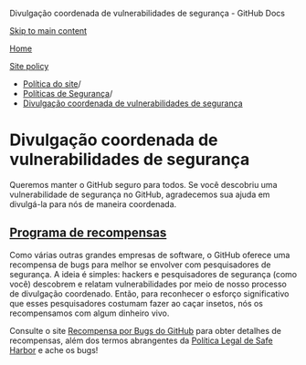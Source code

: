 Divulgação coordenada de vulnerabilidades de segurança - GitHub Docs

[Skip to main content](#main-content)

[Home](/pt)

[Site policy](/pt/site-policy)

* [Política do site](/pt/site-policy)/
* [Políticas de Segurança](/pt/site-policy/security-policies)/
* [Divulgação coordenada de vulnerabilidades de segurança](/pt/site-policy/security-policies/coordinated-disclosure-of-security-vulnerabilities)

Divulgação coordenada de vulnerabilidades de segurança
==========

Queremos manter o GitHub seguro para todos. Se você descobriu uma vulnerabilidade de segurança no GitHub, agradecemos sua ajuda em divulgá-la para nós de maneira coordenada.

[Programa de recompensas](#bounty-program)
----------

Como várias outras grandes empresas de software, o GitHub oferece uma recompensa de bugs para melhor se envolver com pesquisadores de segurança. A ideia é simples: hackers e pesquisadores de segurança (como você) descobrem e relatam vulnerabilidades por meio de nosso processo de divulgação coordenado. Então, para reconhecer o esforço significativo que esses pesquisadores costumam fazer ao caçar insetos, nós os recompensamos com algum dinheiro vivo.

Consulte o site [Recompensa por Bugs do GitHub](https://bounty.github.com) para obter detalhes de recompensas, além dos termos abrangentes da [Política Legal de Safe Harbor](/pt/site-policy/security-policies/github-bug-bounty-program-legal-safe-harbor) e ache os bugs!
